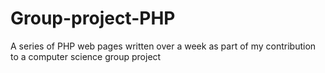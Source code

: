# Group-project-PHP
A series of PHP web pages written over a week as part of my contribution to a computer science group project
